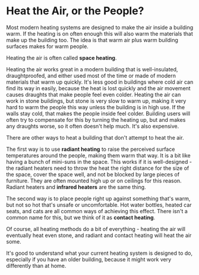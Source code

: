 # Heat the Air, or the People?

Most modern heating systems are designed to make the air inside a building warm.   If the heating is on often enough this will also warm the materials that make up the building too.  The idea is that warm air plus warm building surfaces makes for warm people.  

Heating the air is often called **space heating**.  

Heating the air works great in a modern building that is well-insulated, draughtproofed, and either used most of the time or made of modern materials that warm up quickly.  It's less good in buildings where cold air can find its way in easily, because the heat is lost quickly and the air movement causes draughts that make people feel even colder.  Heating the air can work in stone buildings, but stone is very slow to warm up, making it very hard to warm the people this way unless the building is in high use.  If the walls stay cold, that makes the people inside feel colder.  Building users will often try to compensate for this by turning the heating up, but and makes any draughts worse, so it often doesn't help much.  It's also expensive.

There are other ways to heat a building that don't attempt to heat the air.   

The first way is to use **radiant heating** to raise the perceived surface temperatures around the people, making them warm that way.  It is a bit like having a bunch of mini-suns in the space.  This works if it is well-designed - the radiant heaters need to throw the heat the right distance for the size of the space, cover the space well, and not be blocked by large pieces of furniture.  They are often mounted high up or on ceilings for this reason.   Radiant heaters and **infrared heaters** are the same thing.  

The second way is to place people right up against something that's warm, but not so hot that's unsafe or uncomfortable.  Hot water bottles, heated car seats, and cats are all common ways of achieving this effect. There isn't a common name for this, but we think of it as **contact heating**. 

Of course, all heating methods do a bit of everything - heating the air will eventually heat even stone, and radiant and contact heating will heat the air some.   

It's good to understand what your current heating system is designed to do, especially if you have an older building, because it might work very differently than at home.  
